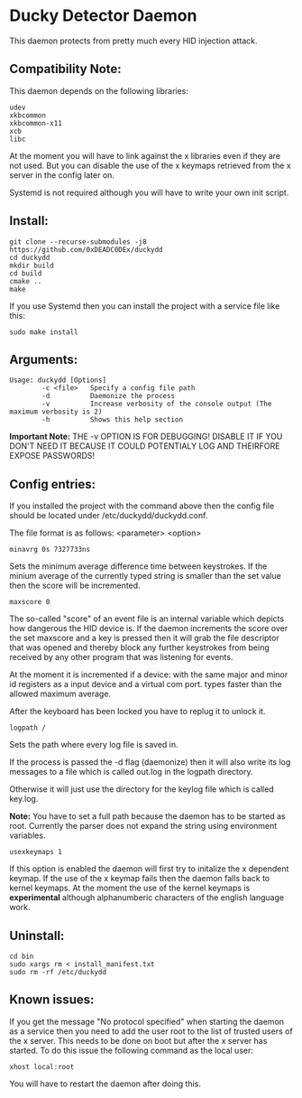 # Ducky Detector Daemon
This daemon protects from pretty much every HID injection attack.

## Compatibility Note:
This daemon depends on the following libraries:
```
udev
xkbcommon
xkbcommon-x11
xcb
libc
```

At the moment you will have to link against the x libraries even if they are
not used. But you can disable the use of the x keymaps retrieved from the x server
in the config later on.

Systemd is not required although you will have to write your own init script.

## Install:
```
git clone --recurse-submodules -j8 https://github.com/0xDEADC0DEx/duckydd
cd duckydd
mkdir build
cd build
cmake ..
make
```

If you use Systemd then you can install the project with a service file like this:

`sudo make install`

## Arguments:
```
Usage: duckydd [Options]
		-c <file>	Specify a config file path
		-d		    Daemonize the process
		-v		    Increase verbosity of the console output (The maximum verbosity is 2)
		-h		    Shows this help section
```

__Important Note:__
THE -v OPTION IS FOR DEBUGGING! 
DISABLE IT IF YOU DON'T NEED IT BECAUSE IT COULD POTENTIALY LOG AND THEIRFORE EXPOSE PASSWORDS!

## Config entries:
If you installed the project with the command above then the config file should be located under /etc/duckydd/duckydd.conf.

The file format is as follows:
\<parameter> \<option>


`minavrg 0s 7327733ns`

Sets the minimum average difference time between keystrokes. If the minium average of the
currently typed string is smaller than the set value then the score will be incremented.


`maxscore 0`

The so-called "score" of an event file is an internal variable which depicts
how dangerous the HID device is. If the daemon increments the score over the set maxscore
and a key is pressed then it will grab the file descriptor that was opened
and thereby block any further keystrokes from being received by any other program
that was listening for events. 

At the moment it is incremented if a device:
with the same major and minor id registers as a input device and a virtual com port.
types faster than the allowed maximum average.

After the keyboard has been locked you have to replug it
to unlock it.


`logpath /`

Sets the path where every log file is saved in.

If the process is passed the -d flag (daemonize) then it will also write
its log messages to a file which is called out.log in the logpath directory.

Otherwise it will just use the directory for the keylog file which is called key.log.

__Note:__ You have to set a full path because the daemon has
to be started as root. Currently the parser does not expand the string
using environment variables.


`usexkeymaps 1`

If this option is enabled the daemon will first try to initalize the x dependent keymap.
If the use of the x keymap fails then the daemon falls back to kernel keymaps.
At the moment the use of the kernel keymaps is **experimental** although alphanumberic characters
of the english language work.

## Uninstall:
```
cd bin
sudo xargs rm < install_manifest.txt
sudo rm -rf /etc/duckydd
```

## Known issues:
If you get the message "No protocol specified" when starting the daemon as a service
then you need to add the user root to the list of trusted users of the x server. This
needs to be done on boot but after the x server has started.
To do this issue the following command as the local user:

`xhost local:root`

You will have to restart the daemon after doing this.
